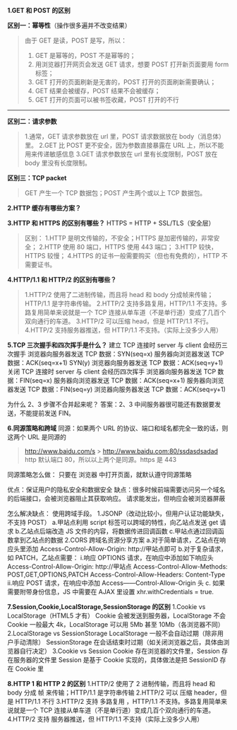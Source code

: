 **1.GET 和 POST 的区别**

**区别一：幂等性**（操作很多遍并不改变结果）

> 由于 GET 是读，POST 是写，所以：
>
> 1. GET 是幂等的，POST 不是幂等的；
> 2. 用浏览器打开网页会发送 GET 请求，想要 POST 打开新页面要用 form 标签；
> 3. GET 打开的页面刷新是无害的，POST 打开的页面刷新需要确认；
> 4. GET 结果会被缓存，POST 结果不会被缓存；
> 5. GET 打开的页面可以被书签收藏，POST 打开的不行

---

**区别二：请求参数**

> 1.通常，GET 请求参数放在 url 里，POST 请求数据放在 body（消息体）里。
> 2.GET 比 POST 更不安全，因为参数直接暴露在 URL 上，所以不能用来传递敏感信息
> 3.GET 请求参数放在 url 里有长度限制，POST 放在 body 里没有长度限制。

**区别三：TCP packet**

> GET 产生一个 TCP 数据包；POST 产生两个或以上 TCP 数据包。

**2.HTTP 缓存有哪些方案？**

**3.HTTP 和 HTTPS 的区别有哪些？**
HTTPS = HTTP + SSL/TLS（安全层）

> 区别：
> 1.HTTP 是明文传输的，不安全；HTTPS 是加密传输的，非常安全；
> 2.HTTP 使用 80 端口，HTTPS 使用 443 端口；
> 3.HTTP 较快，HTTPS 较慢；
> 4.HTTPS 的证书一般需要购买（但也有免费的），HTTP 不需要证书。

**4.HTTP/1.1 和 HTTP/2 的区别有哪些？**

> 1.HTTP/2 使用了二进制传输，而且将 head 和 body 分成帧来传输；HTTP/1.1 是字符串传输。
> 2.HTTP/2 支持多路复用，HTTP/1.1 不支持。多路复用简单来说就是一个 TCP 连接从单车道（不是单行道）变成了几百个双向通行的车道。
> 3.HTTP/2 可以压缩 head，但是 HTTP/1.1 不行。
> 4.HTTP/2 支持服务器推送，但 HTTP/1.1 不支持。（实际上没多少人用）

**5.TCP 三次握手和四次挥手是什么？**
建立 TCP 连接时 server 与 client 会经历三次握手
浏览器向服务器发送 TCP 数据：SYN(seq=x)
服务器向浏览器发送 TCP 数据：ACK(seq=x+1) SYN(y)
浏览器向服务器发送 TCP 数据：ACK(seq=y+1)
关闭 TCP 连接时 server 与 client 会经历四次挥手
浏览器向服务器发送 TCP 数据：FIN(seq=x)
服务器向浏览器发送 TCP 数据：ACK(seq=x+1)
服务器向浏览器发送 TCP 数据：FIN(seq=y)
浏览器向服务器发送 TCP 数据：ACK(seq=y+1)

为什么 2、3 步骤不合并起来呢？
答案：2、3 中间服务器很可能还有数据要发送，不能提前发送 FIN。

**6.同源策略和跨域**
同源：如果两个 URL 的协议、端口和域名都完全一致的话，则这两个 URL 是同源的

> http://www.baidu.com/s > http://www.baidu.com:80/ssdasdsadad
> http 默认端口 80，所以以上两个是同源。https 是 443

同源策略怎么做：
只要在 浏览器 中打开页面，就默认遵守同源策略

优点：保证用户的隐私安全和数据安全
缺点：很多时候前端需要访问另一个域名的后端接口，会被浏览器阻止其获取响应。
请求能发出，但响应会被浏览器屏蔽

怎么解决缺点：
使用跨域手段。
1.JSONP（改动比较小，但用户认证功能缺失，不支持 POST）
a.甲站点利用 script 标签可以跨域的特性，向乙站点发送 get 请求
b.乙站点后端改造 JS 文件的内容，将数据传进回调函数
c.甲站点通过回调函数拿到乙站点的数据
2.CORS 跨域名资源分享方案
a.对于简单请求，乙站点在响应头里添加 Access-Control-Allow-Origin: http://甲站点即可
b.对于复杂请求，如 PATCH，乙站点需要：
i.响应 OPTIONS 请求，在响应中添加如下响应头
Access-Control-Allow-Origin: http://甲站点
Access-Control-Allow-Methods: POST,GET,OPTIONS,PATCH
Access-Control-Allow-Headers: Content-Type
ii.响应 POST 请求，在响应中添加 Access——Control-Allow-Origin 头
c. 如果需要附带身份信息，JS 中需要在 AJAX 里设置 xhr.withCredentials = true.

**7.Session,Cookie,LocalStorage,SessionStorage 的区别**
1.Cookie vs LocalStorage（HTML5 才有）
Cookie 会被发送到服务器，LocalStorage 不会
Cookie 一般最大 4k，LocalStorage 可以用 5Mb 甚至 10Mb（各浏览器不同）
2.LocalStorage vs SessionStorage
LocalStorage 一般不会自动过期（除非用户手动清除）
SessionStorage 在会话结束时过期（如关闭浏览器之后，具体由浏览器自行决定）
3.Cookie vs Session
Cookie 存在浏览器的文件里，Session 存在服务器的文件里
Session 是基于 Cookie 实现的，具体做法是把 SessionID 存在 Cookie 里

**8.HTTP 1 和 HTTP 2 的区别**
1.HTTP/2 使用了 2 进制传输，而且将 head 和 body 分成 帧 来传输；HTTP/1.1 是字符串传输
2.HTTP/2 可以 压缩 header，但是 HTTP/1.1 不行
3.HTTP/2 支持 多路复用 ，HTTP/1.1 不支持。多路复用简单来说就是一个 TCP 连接从单车道（不是单行道）变成几百个双向通行的车道。
4.HTTP/2 支持 服务器推送，但 HTTP/1.1 不支持（实际上没多少人用）
